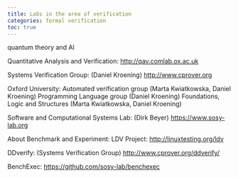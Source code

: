 ```yaml
---
title: Labs in the area of verification
categories: formal verification
toc: true
---
```


quantum theory and AI

Quantitative Analysis and Verification:
http://qav.comlab.ox.ac.uk

Systems Verification Group: (Daniel Kroening)
http://www.cprover.org

Oxford University:
Automated verification group (Marta Kwiatkowska, Daniel Kroening)
Programming Language group (Daniel Kroening)
Foundations, Logic and Structures (Marta Kwiatkowska, Daniel Kroening)


Software and Computational Systems Lab: (Dirk Beyer)
https://www.sosy-lab.org


About Benchmark and Experiment:
LDV Project:
http://linuxtesting.org/ldv

DDverify: (Systems Verification Group)
http://www.cprover.org/ddverify/

BenchExec:
https://github.com/sosy-lab/benchexec
